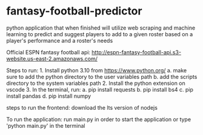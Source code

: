 # fantasy-football-predictor
python application that when finished will utilize web scraping and machine learning to predict and suggest players to add to a given roster based on a player's performance and a roster's needs

Official ESPN fantasy football api:
    http://espn-fantasy-football-api.s3-website.us-east-2.amazonaws.com/

Steps to run:
    1. Install python 3.10 from https://www.python.org/
        a. make sure to add the python directory to the user variables path
        b. add the scripts directory to the system variables path
    2. Install the python extension on vscode
    3. In the terminal, run:
        a. pip install requests
        b. pip install bs4
        c. pip install pandas
        d. pip install numpy

steps to run the frontend:
    download the lts version of nodejs

To run the application:
    run main.py in order to start the application or type 'python main.py' in the terminal

